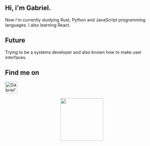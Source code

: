 ## Hi, i'm Gabriel.
Now i'm currently studying Rust, Python and JavaScript programming languages. I also learning React.

## Future
Trying to be a systems developer and also known how to make user interfaces.

## Find me on
<a href="https://www.linkedin.com/in/gabriel-sc/">
  <img align="center" alt="Gabriel's LinkedIn" high="30" width="40" src="https://cdn.jsdelivr.net/gh/devicons/devicon/icons/linkedin/linkedin-original.svg"
   style="max-width=100% ;">
</a>

<p align = "center">
  <a href = "https://github.com/gabriel-araujo">

    
  <img height="140em" src="https://github-readme-stats.vercel.app/api/top-langs/?username=gabriel-araujo&title_color=fff&icon_color=79ff97&text_color=9f9f9f&bg_color=151515&layout=compact&langs_count=6%22/%3E&JupyterNotebook">
  </a>
</p>
